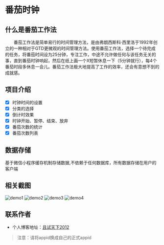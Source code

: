 # 番茄时钟
## 什么是番茄工作法
&emsp;&emsp;番茄工作法是简单易行的时间管理方法，是由弗朗西斯科·西里洛于1992年创立的一种相对于GTD更微观的时间管理方法。使用番茄工作法，选择一个待完成的任务，将番茄时间设为25分钟，专注工作，中途不允许做任何与该任务无关的事，直到番茄时钟响起，然后在纸上画一个X短暂休息一下（5分钟就行），每4个番茄时段多休息一会儿。番茄工作法极大地提高了工作的效率，还会有意想不到的成就感。
## 项目介绍
- [x] 时钟时间的设置
- [x] 分类的选择
- [x] 倒计时效果
- [x] 时钟开始、暂停、结束、放弃
- [x] 番茄次数的统计
- [x] 番茄次数列表
## 数据存储
基于微信小程序缓存机制存储数据,不依赖于任何数据库，所有数据存储在用户的客户端
## 相关截图
![demo1](https://raw.githubusercontent.com/3212lin/tomatoClock/master/screenshot/1.jpg)
![demo2](https://raw.githubusercontent.com/3212lin/tomatoClock/master/screenshot/2.jpg)
![demo3](https://raw.githubusercontent.com/3212lin/tomatoClock/master/screenshot/3.jpg)
![demo4](https://raw.githubusercontent.com/3212lin/tomatoClock/master/screenshot/4.jpg)
## 联系作者
+ 个人博客地址：[且试天下2012](http://www.cnblogs.com/adobe-lin)
> 注意：请将appid换成自己的正式appid
